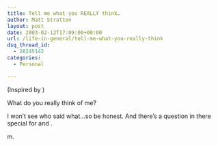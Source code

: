 ```yaml
---
title: Tell me what you REALLY think…
author: Matt Stratton
layout: post
date: 2003-02-12T17:09:00+00:00
url: /life-in-general/tell-me-what-you-really-think
dsq_thread_id:
  - 28245142
categories:
  - Personal

---
```

(Inspired by )

What do you really think of me?

I won&#8217;t see who said what&#8230;so be honest. And there&#8217;s a question in there special for and .

m.